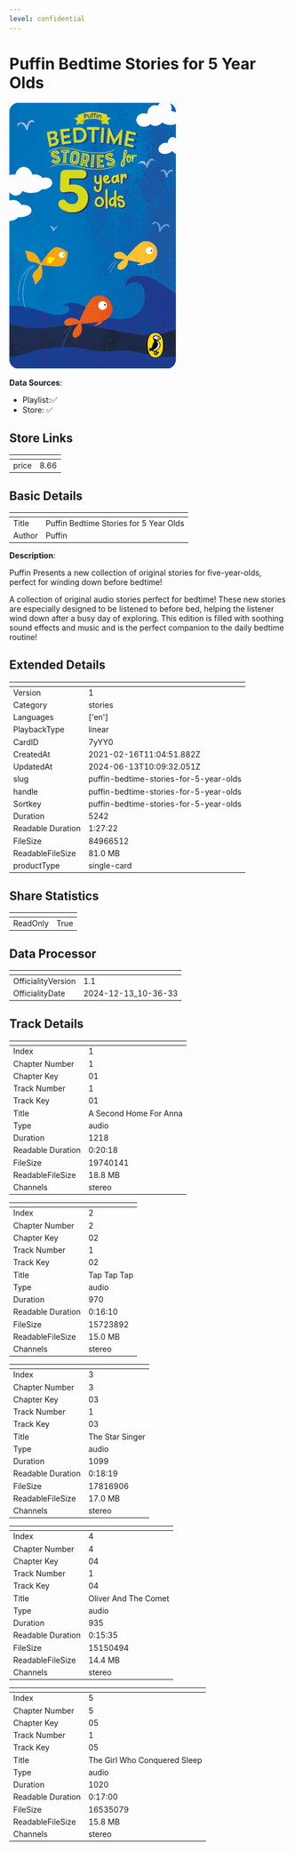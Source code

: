 ```yaml
---
level: confidential
---
```

# Puffin Bedtime Stories for 5 Year Olds

![card_[7yYY0].png](../../img/cards/card_[7yYY0].png)

**Data Sources**: 

- Playlist:✅
- Store: ✅


## Store Links

| <!-- --> | <!-- --> |
| - | - |
| price | 8.66 |


## Basic Details

| <!-- --> | <!-- --> |
| - | - |
| Title | Puffin Bedtime Stories for 5 Year Olds |
| Author | Puffin |

**Description**:

Puffin Presents a new collection of original stories for five-year-olds, perfect for winding down before bedtime!

A collection of original audio stories perfect for bedtime! These new stories are especially designed to be listened to before bed, helping the listener wind down after a busy day of exploring. This edition is filled with soothing sound effects and music and is the perfect companion to the daily bedtime routine!


## Extended Details

| <!-- --> | <!-- --> |
| - | - |
| Version | 1 |
| Category | stories |
| Languages | ['en'] |
| PlaybackType | linear |
| CardID | 7yYY0 |
| CreatedAt | 2021-02-16T11:04:51.882Z |
| UpdatedAt | 2024-06-13T10:09:32.051Z |
| slug | puffin-bedtime-stories-for-5-year-olds |
| handle | puffin-bedtime-stories-for-5-year-olds |
| Sortkey | puffin-bedtime-stories-for-5-year-olds |
| Duration | 5242 |
| Readable Duration | 1:27:22 |
| FileSize | 84966512 |
| ReadableFileSize | 81.0 MB |
| productType | single-card |


## Share Statistics

| <!-- --> | <!-- --> |
| - | - |
| ReadOnly | True |


## Data Processor

| <!-- --> | <!-- --> |
| - | - |
| OfficialityVersion | 1.1
| OfficialityDate | 2024-12-13_10-36-33


## Track Details

| <!-- --> | <!-- --> |
| - | - |
| Index | 1 |
| Chapter Number | 1 |
| Chapter Key | 01 |
| Track Number | 1 |
| Track Key | 01 |
| Title | A Second Home For Anna |
| Type | audio |
| Duration | 1218 |
| Readable Duration | 0:20:18 |
| FileSize | 19740141 |
| ReadableFileSize | 18.8 MB |
| Channels | stereo |

| <!-- --> | <!-- --> |
| - | - |
| Index | 2 |
| Chapter Number | 2 |
| Chapter Key | 02 |
| Track Number | 1 |
| Track Key | 02 |
| Title | Tap Tap Tap |
| Type | audio |
| Duration | 970 |
| Readable Duration | 0:16:10 |
| FileSize | 15723892 |
| ReadableFileSize | 15.0 MB |
| Channels | stereo |

| <!-- --> | <!-- --> |
| - | - |
| Index | 3 |
| Chapter Number | 3 |
| Chapter Key | 03 |
| Track Number | 1 |
| Track Key | 03 |
| Title | The Star Singer |
| Type | audio |
| Duration | 1099 |
| Readable Duration | 0:18:19 |
| FileSize | 17816906 |
| ReadableFileSize | 17.0 MB |
| Channels | stereo |

| <!-- --> | <!-- --> |
| - | - |
| Index | 4 |
| Chapter Number | 4 |
| Chapter Key | 04 |
| Track Number | 1 |
| Track Key | 04 |
| Title | Oliver And The Comet |
| Type | audio |
| Duration | 935 |
| Readable Duration | 0:15:35 |
| FileSize | 15150494 |
| ReadableFileSize | 14.4 MB |
| Channels | stereo |

| <!-- --> | <!-- --> |
| - | - |
| Index | 5 |
| Chapter Number | 5 |
| Chapter Key | 05 |
| Track Number | 1 |
| Track Key | 05 |
| Title | The Girl Who Conquered Sleep |
| Type | audio |
| Duration | 1020 |
| Readable Duration | 0:17:00 |
| FileSize | 16535079 |
| ReadableFileSize | 15.8 MB |
| Channels | stereo |


